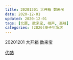 ```yaml
---
title: 20201201 大开箱 数来宝 
date: 2020-12-01
updated: 2020-12-01
tags: [北展, 数来宝, 相声, 高峰] 
categories: (2020)庚子年场次
---
```

20201201 大开箱 数来宝 



[优酷](https://v.youku.com/v_show/id_XNDk4MTA4MjA5Mg)